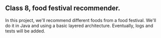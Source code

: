 ##
## Class 8, food festival recommender. 

In this project, we'll recommend different foods from a food festival. We'll do it in Java and using a basic layered architecture. Eventually, logs and tests will be added.